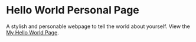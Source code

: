 Hello World Personal Page
=========================

A stylish and personable webpage to tell the world about yourself. View the [My Hello World Page](http://aaronmcalinden.github.io/hello-world-page/). 




